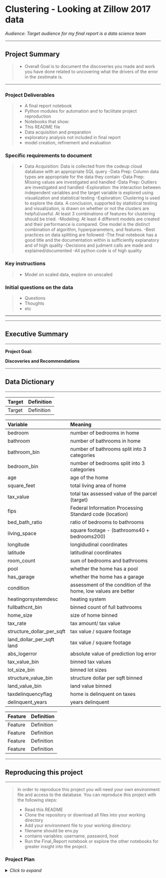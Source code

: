 # Clustering - Looking at Zillow 2017 data
*Audience: Target audience for my final report is a data science team*


<hr style="background-color:silver;height:3px;" />

## Project Summary

> - Overall Goal is to document the discoveries you made and work you have done related to uncovering what the drivers of the error in the zestimate is.

<hr style="background-color:silver;height:3px;" />

### Project Deliverables
> - A final report notebook
> - Python modules for automation and to facilitate project reproduction
> - Notebooks that show:
> - This README file
>  - Data acquisition and preparation 
>  - exploratory analysis not included in final report
>  - model creation, refinement and evaluation

### Specific requirements to document
> - Data Acquisition: Data is collected from the codeup cloud database with an appropriate SQL query
> -Data Prep: Column data types are appropriate for the data they contain
> -Data Prep: Missing values are investigated and handled
> -Data Prep: Outliers are investigated and handled
> -Exploration: the interaction between independent variables and the target variable is explored using visualization and statistical testing
> -Exploration: Clustering is used to explore the data. A conclusion, supported by statistical testing and visualization, is drawn on whether or not the clusters are helpful/useful. At least 3 combinations of features for clustering should be tried.
> -Modeling: At least 4 different models are created and their performance is compared. One model is the distinct combination of algorithm, hyperparameters, and features.
> -Best practices on data splitting are followed
> -The final notebook has a good title and the documentation within is sufficiently explanatory and of high quality
> -Decisions and judment calls are made and explained/documented
> -All python code is of high quality


### Key instructions
> - Model on scaled data, explore on unscaled

### Initial questions on the data

>  - Questions
>  - Thoughts
>  - etc

---

<hr style="background-color:silver;height:3px;" />

## Executive Summary
<hr style="background-color:silver;height:3px;" />

**Project Goal:**

**Discoveries and Recommendations**


<hr style="background-color:silver;height:3px;" />

## Data Dictionary
<hr style="background-color:silver;height:3px;" />

|Target|Definition|
|:-------|:----------|
| Target | Definition|

|Variable|	Meaning|
|:-------|:----------|
|bedroom|	number of bedrooms in home|
|bathroom|number of bathrooms in home|
|bathroom_bin|	number of bathrooms split into 3 categories|
|bedroom_bin|	number of bedrooms split into 3 categories|
|age|	age of the home|
|square_feet|	total living area of home|
|tax_value|	total tax assessed value of the parcel (target)|
|fips|	Federal Information Processing Standard code (location)|
|bed_bath_ratio|	ratio of bedrooms to bathrooms|
|living_space|	square footage - (bathrooms40 + bedrooms200)|
|longitude|longidudinal coordinates|
|latitude| latitudinal coordinates|
|room_count|	sum of bedrooms and bathrooms|
|pool|	whether the home has a pool|
|has_garage|	whether the home has a garage|
|condition|	assessment of the condition of the home, low values are better|
|heatingorsystemdesc|	heating system|
|fullbathcnt_bin|	binned count of full bathrooms|
|home_size|	size of home binned|
|tax_rate|	tax amount/ tax value|
|structure_dollar_per_sqft|	tax value / square footage|
|land_dollar_per_sqft	land| tax value / square footage|
|abs_logerror|	absolute value of prediction log error|
|tax_value_bin|	binned tax values|
|lot_size_bin|	binned lot sizes|
|structure_value_bin|	structure dollar per sqft binned|
|land_value_bin|	land value binned|
|taxdelinquencyflag|	home is delinquent on taxes|
|delinquent_years|	years delinquent|

|Feature|Definition|
|:-------|:----------|
| Feature       | Definition |
| Feature        | Definition |
| Feature       | Definition |
| Feature        | Definition 


<hr style="background-color:silver;height:3px;" />

## Reproducing this project
<hr style="background-color:silver;height:3px;" />

> In order to reproduce this project you will need your own environment file and access to the database. You can reproduce this project with the following steps:
> - Read this README
> - Clone the repository or download all files into your working directory
> - Add your environment file to your working directory:
>  - filename should be env.py
>  - contains variables: username, password, host
> - Run the Final_Report notebook or explore the other notebooks for greater insight into the project.

### Project Plan 

<details>
  <summary><i>Click to expand</i></summary>
  <ul>
   <li><b>Acquire</b> data from XXXX</li>
    <li>Clean and <b>prepare</b>data for the exploration. </li>
    <li>Create wrangle.py to store functions I created to automate the cleaning and preparation process.</li>
    <li>Separate train, validate, test subsets and scaled data.</li>
    <li><b>Explore</b> the data through visualizations; Document findings and takeaways.</li>
    <li>Perform <b>modeling</b>:
    <ul>
        <li>Identify model evaluation criteria</li>
        <li>Create at least three different models.</li>
        <li>Evaluate models on appropriate data subsets.</li>
    </ul>
    </li>
    <li>Create <b>Final Report</b> notebook with a curtailed version of the above steps.</li>
    <li>Create and review README. </li>
    
  </ul>
</details
